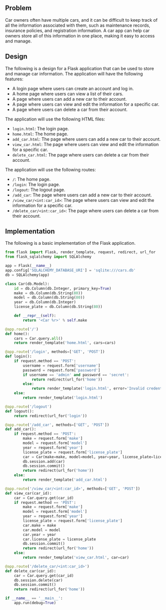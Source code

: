  ## Problem

Car owners often have multiple cars, and it can be difficult to keep track of all the information associated with them, such as maintenance records, insurance policies, and registration information. A car app can help car owners store all of this information in one place, making it easy to access and manage.

## Design

The following is a design for a Flask application that can be used to store and manage car information. The application will have the following features:

* A login page where users can create an account and log in.
* A home page where users can view a list of their cars.
* A page where users can add a new car to their account.
* A page where users can view and edit the information for a specific car.
* A page where users can delete a car from their account.

The application will use the following HTML files:

* `login.html`: The login page.
* `home.html`: The home page.
* `add_car.html`: The page where users can add a new car to their account.
* `view_car.html`: The page where users can view and edit the information for a specific car.
* `delete_car.html`: The page where users can delete a car from their account.

The application will use the following routes:

* `/`: The home page.
* `/login`: The login page.
* `/logout`: The logout page.
* `/add_car`: The page where users can add a new car to their account.
* `/view_car/<int:car_id>`: The page where users can view and edit the information for a specific car.
* `/delete_car/<int:car_id>`: The page where users can delete a car from their account.

## Implementation

The following is a basic implementation of the Flask application.

```python
from flask import Flask, render_template, request, redirect, url_for
from flask_sqlalchemy import SQLAlchemy

app = Flask(__name__)
app.config['SQLALCHEMY_DATABASE_URI'] = 'sqlite:///cars.db'
db = SQLAlchemy(app)

class Car(db.Model):
    id = db.Column(db.Integer, primary_key=True)
    make = db.Column(db.String(80))
    model = db.Column(db.String(80))
    year = db.Column(db.Integer)
    license_plate = db.Column(db.String(80))

    def __repr__(self):
        return '<Car %r>' % self.make

@app.route('/')
def home():
    cars = Car.query.all()
    return render_template('home.html', cars=cars)

@app.route('/login', methods=['GET', 'POST'])
def login():
    if request.method == 'POST':
        username = request.form['username']
        password = request.form['password']
        if username == 'admin' and password == 'secret':
            return redirect(url_for('home'))
        else:
            return render_template('login.html', error='Invalid credentials')
    else:
        return render_template('login.html')

@app.route('/logout')
def logout():
    return redirect(url_for('login'))

@app.route('/add_car', methods=['GET', 'POST'])
def add_car():
    if request.method == 'POST':
        make = request.form['make']
        model = request.form['model']
        year = request.form['year']
        license_plate = request.form['license_plate']
        car = Car(make=make, model=model, year=year, license_plate=license_plate)
        db.session.add(car)
        db.session.commit()
        return redirect(url_for('home'))
    else:
        return render_template('add_car.html')

@app.route('/view_car/<int:car_id>', methods=['GET', 'POST'])
def view_car(car_id):
    car = Car.query.get(car_id)
    if request.method == 'POST':
        make = request.form['make']
        model = request.form['model']
        year = request.form['year']
        license_plate = request.form['license_plate']
        car.make = make
        car.model = model
        car.year = year
        car.license_plate = license_plate
        db.session.commit()
        return redirect(url_for('home'))
    else:
        return render_template('view_car.html', car=car)

@app.route('/delete_car/<int:car_id>')
def delete_car(car_id):
    car = Car.query.get(car_id)
    db.session.delete(car)
    db.session.commit()
    return redirect(url_for('home'))

if __name__ == '__main__':
    app.run(debug=True)
```